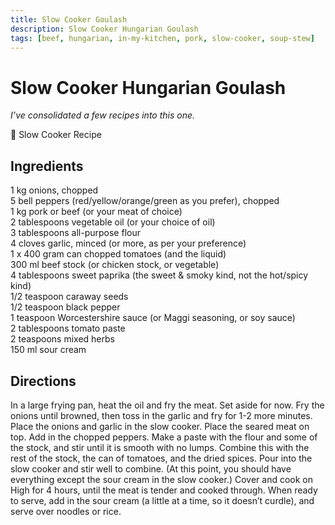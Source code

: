 ```yaml
---
title: Slow Cooker Goulash
description: Slow Cooker Hungarian Goulash
tags: [beef, hungarian, in-my-kitchen, pork, slow-cooker, soup-stew]
---
```


# Slow Cooker Hungarian Goulash
*I’ve consolidated a few recipes into this one.*

🍲 Slow Cooker Recipe

## Ingredients
1 kg onions, chopped  
5 bell peppers (red/yellow/orange/green as you prefer), chopped  
1 kg pork or beef (or your meat of choice)  
2 tablespoons vegetable oil (or your choice of oil)  
3 tablespoons all-purpose flour  
4 cloves garlic, minced (or more, as per your preference)  
1 x 400 gram can chopped tomatoes (and the liquid)  
300 ml beef stock (or chicken stock, or vegetable)  
4 tablespoons sweet paprika (the sweet & smoky kind, not the hot/spicy kind)  
1/2 teaspoon caraway seeds  
1/2 teaspoon black pepper  
1 teaspoon Worcestershire sauce (or Maggi seasoning, or soy sauce)  
2 tablespoons tomato paste  
2 teaspoons mixed herbs  
150 ml sour cream

## Directions
In a large frying pan, heat the oil and fry the meat. Set aside for now. Fry the onions until browned, then toss in the garlic and fry for 1-2 more minutes. Place the onions and garlic in the slow cooker. Place the seared meat on top. Add in the chopped peppers. Make a paste with the flour and some of the stock, and stir until it is smooth with no lumps. Combine this with the rest of the stock, the can of tomatoes, and the dried spices. Pour into the slow cooker and stir well to combine. (At this point, you should have everything except the sour cream in the slow cooker.) Cover and cook on High for 4 hours, until the meat is tender and cooked through. When ready to serve, add in the sour cream (a little at a time, so it doesn’t curdle), and serve over noodles or rice.